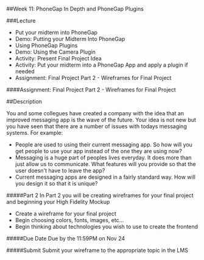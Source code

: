##Week 11: PhoneGap In Depth and PhoneGap Plugins

###Lecture

-	Put your midterm into PhoneGap
-	Demo: Putting your Midterm Into PhoneGap
-	Using PhoneGap Plugins
-	Demo: Using the Camera Plugin
-	Activity: Present Final Project Idea
-	Activity: Put your midterm into a PhoneGap App and apply a plugin if needed
-	Assignment: Final Project Part 2 - Wireframes for Final Project

####Assignment: Final Project Part 2 - Wireframes for Final Project

##Description

You and some collegues have created a company with the idea that an improved messaging app is the wave of the future.  Your idea is not 
new but you have seen that there are a number of issues with todays messaging systems.  For example:

-	People are used to using their current messaging app. So how will you get people to use your app instead of the one they are using now?
-	Messaging is a huge part of peoples lives everyday.  It does more than just allow us to communicate.  What features will you provide so that the user doesn't have to leave the app?
-	Current messaging apps are designed in a fairly standard way.  How will you design it so that it is unique?

#####Part 2
In Part 2 you will be creating wireframes for your final project and beginning your High Fidelity Mockup
-	Create a wireframe for your final project
-	Begin choosing colors, fonts, images, etc...
-	Begin thinking about technologies you wish to use to create the frontend


#####Due Date
Due by the 11:59PM on Nov 24

#####Submit
Submit your wireframe to the appropriate topic in the LMS

